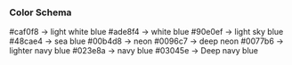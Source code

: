 ### Color Schema

#caf0f8 -> light white blue
#ade8f4 -> white blue
#90e0ef -> light sky blue
#48cae4 -> sea blue
#00b4d8 -> neon
#0096c7 -> deep neon
#0077b6 -> lighter navy blue
#023e8a -> navy blue
#03045e -> Deep navy blue